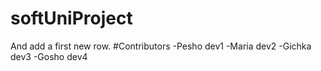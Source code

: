 # softUniProject
And add a first new row.
#Contributors
-Pesho dev1
-Maria dev2
-Gichka dev3
-Gosho dev4